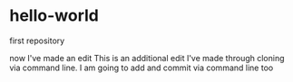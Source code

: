 # hello-world
first repository

now I've made an edit
This is an additional edit I've made through cloning via command line.
I am going to add and commit via command line too
